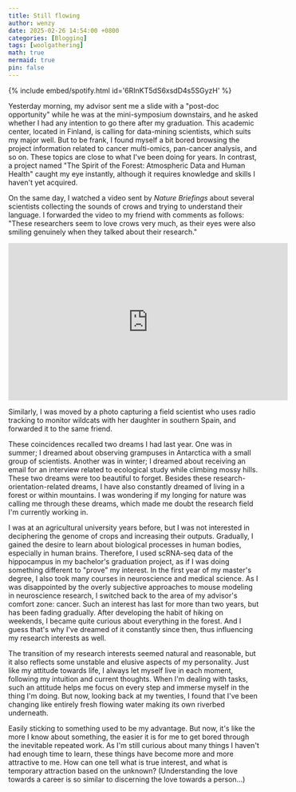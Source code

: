 ```yaml
---
title: Still flowing
author: wenzy
date: 2025-02-26 14:54:00 +0800
categories: [Blogging]
tags: [woolgathering]
math: true
mermaid: true
pin: false
---
```


{% include embed/spotify.html id='6RInKT5dS6xsdD4s5SGyzH' %}

Yesterday morning, my advisor sent me a slide with a "post-doc opportunity" while he was at the mini-symposium downstairs, and he asked whether I had any intention to go there after my graduation. This academic center, located in Finland, is calling for data-mining scientists, which suits my major well. But to be frank, I found myself a bit bored browsing the project information related to cancer multi-omics, pan-cancer analysis, and so on. These topics are close to what I've been doing for years. In contrast, a project named "The Spirit of the Forest: Atmospheric Data and Human Health" caught my eye instantly, although it requires knowledge and skills I haven't yet acquired.

On the same day, I watched a video sent by *Nature Briefings* about several scientists collecting the sounds of crows and trying to understand their language. I forwarded the video to my friend with comments as follows: "These researchers seem to love crows very much, as their eyes were also smiling genuinely when they talked about their research."

<iframe width="560" height="315" src="https://www.youtube.com/embed/KG9GdpV4adU?si=QLdxVLL7xF0jcaGd" title="YouTube video player" frameborder="0" allow="accelerometer; autoplay; clipboard-write; encrypted-media; gyroscope; picture-in-picture; web-share" referrerpolicy="strict-origin-when-cross-origin" allowfullscreen></iframe>

Similarly, I was moved by a photo capturing a field scientist who uses radio tracking to monitor wildcats with her daughter in southern Spain, and forwarded it to the same friend.

These coincidences recalled two dreams I had last year. One was in summer; I dreamed about observing grampuses in Antarctica with a small group of scientists. Another was in winter; I dreamed about receiving an email for an interview related to ecological study while climbing mossy hills. These two dreams were too beautiful to forget. Besides these research-orientation-related dreams, I have also constantly dreamed of living in a forest or within mountains. I was wondering if my longing for nature was calling me through these dreams, which made me doubt the research field I'm currently working in.

I was at an agricultural university years before, but I was not interested in deciphering the genome of crops and increasing their outputs. Gradually, I gained the desire to learn about biological processes in human bodies, especially in human brains. Therefore, I used scRNA-seq data of the hippocampus in my bachelor's graduation project, as if I was doing something different to "prove" my interest. In the first year of my master's degree, I also took many courses in neuroscience and medical science. As I was disappointed by the overly subjective approaches to mouse modeling in neuroscience research, I switched back to the area of my advisor's comfort zone: cancer. Such an interest has last for more than two years, but has been fading gradually. After developing the habit of hiking on weekends, I became quite curious about everything in the forest. And I guess that's why I've dreamed of it constantly since then, thus influencing my research interests as well.

The transition of my research interests seemed natural and reasonable, but it also reflects some unstable and elusive aspects of my personality. Just like my attitude towards life, I always let myself live in each moment, following my intuition and current thoughts. When I'm dealing with tasks, such an attitude helps me focus on every step and immerse myself in the thing I'm doing. But now, looking back at my twenties, I found that I've been changing like entirely fresh flowing water making its own riverbed underneath.

Easily sticking to something used to be my advantage. But now, it's like the more I know about something, the easier it is for me to get bored through the inevitable repeated work. As I'm still curious about many things I haven't had enough time to learn, these things have become more and more attractive to me. How can one tell what is true interest, and what is temporary attraction based on the unknown? (Understanding the love towards a career is so similar to discerning the love towards a person...)
